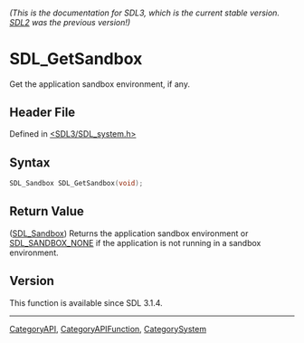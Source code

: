 ###### (This is the documentation for SDL3, which is the current stable version. [SDL2](https://wiki.libsdl.org/SDL2/) was the previous version!)
# SDL_GetSandbox

Get the application sandbox environment, if any.

## Header File

Defined in [<SDL3/SDL_system.h>](https://github.com/libsdl-org/SDL/blob/main/include/SDL3/SDL_system.h)

## Syntax

```c
SDL_Sandbox SDL_GetSandbox(void);
```

## Return Value

([SDL_Sandbox](SDL_Sandbox)) Returns the application sandbox environment or
[SDL_SANDBOX_NONE](SDL_SANDBOX_NONE) if the application is not running in a
sandbox environment.

## Version

This function is available since SDL 3.1.4.

----
[CategoryAPI](CategoryAPI), [CategoryAPIFunction](CategoryAPIFunction), [CategorySystem](CategorySystem)

